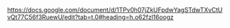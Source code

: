 https://docs.google.com/document/d/1TPv0h07jZkUFpdwYagSTdwTXvCtUvQt77C56f3RuewU/edit?tab=t.0#heading=h.o62fzl16oogz